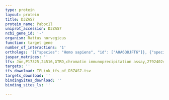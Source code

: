 ```yaml
---
type: protein
layout: protein
title: D3ZAS7
protein_name: Pabpc1l
uniprot_accession: D3ZAS7
ncbi_gene_id: '-'
organism: Rattus norvegicus
function: target gene
number_of_interactions: '1'
orthologs: '[{"species": "Homo sapiens", "id": ["A0A6Q8JFT6"]}, {"species": "Mus musculus", "id": ["<a href=\"/protein/a2a5n3\">A2A5N3</a>"]}, {"species": "Caenorhabditis elegans", "id": ["<a href=\"/protein/q9u302\">Q9U302</a>", "<a href=\"/protein/q19579\">Q19579</a>"]}, {"species": "Saccharomyces cerevisiae", "id": ["<a href=\"/protein/p04147\">P04147</a>"]}]'
jaspar_matrices: ''
tfs: Jun,P17325,24516,GTRD,chromatin immunoprecipitation assay,27924024%5Buid%5D,No
targets: ''
tfs_download: TFLink_tfs_of_D3ZAS7.tsv
targets_download: ''
bindingSites_download: ''
binding_sites_ls: ''

---
```

